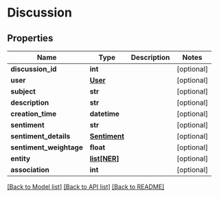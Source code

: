 # Discussion

## Properties
Name | Type | Description | Notes
------------ | ------------- | ------------- | -------------
**discussion_id** | **int** |  | [optional] 
**user** | [**User**](User.md) |  | [optional] 
**subject** | **str** |  | [optional] 
**description** | **str** |  | [optional] 
**creation_time** | **datetime** |  | [optional] 
**sentiment** | **str** |  | [optional] 
**sentiment_details** | [**Sentiment**](Sentiment.md) |  | [optional] 
**sentiment_weightage** | **float** |  | [optional] 
**entity** | [**list[NER]**](NER.md) |  | [optional] 
**association** | **int** |  | [optional] 

[[Back to Model list]](../README.md#documentation-for-models) [[Back to API list]](../README.md#documentation-for-api-endpoints) [[Back to README]](../README.md)


